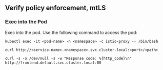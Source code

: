 ## Verify policy enforcement, mtLS

### Exec into the Pod
Exec into the pod. Use the following command to access the pod:
```
kubectl exec -it <pod-name> -n <namespace> -c istio-proxy -- /bin/bash
```
```
curl http://<service-name>.<namespace>.svc.cluster.local:<port>/<path>
```
```
curl -s -o /dev/null -s -w "Response code: %{http_code}\n" http://frontend.default.svc.cluster.local:80
```
